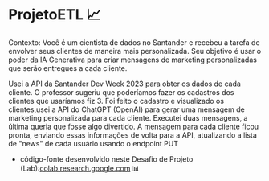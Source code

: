 # ProjetoETL 📈

Contexto: Você é um cientista de dados no Santander e recebeu a tarefa de envolver seus clientes de maneira mais personalizada. Seu objetivo é usar o poder da IA Generativa para criar mensagens de marketing personalizadas que serão entregues a cada cliente.
    
Usei a API da Santander Dev Week 2023 para obter os dados de cada cliente. O professor sugeriu que poderíamos fazer os cadastros dos clientes que usaríamos fiz 3. 
Foi feito o cadastro e visualizado os clientes,usei a API do ChatGPT (OpenAI) para gerar uma mensagem de marketing personalizada para cada cliente. Executei duas mensagens, a última queria que fosse algo divertido.
     A mensagem para cada cliente ficou pronta, enviando essas informações de volta para a API, atualizando a lista de "news" de cada usuário usando o endpoint PUT 

- código-fonte desenvolvido neste Desafio de Projeto (Lab):[colab.research.google.com](https://colab.research.google.com/drive/1SF_Q3AybFPozCcoFBptDSFbMk-6IVGF-?usp=sharing#scrollTo=k5fA5OrXt1a3)
📊

